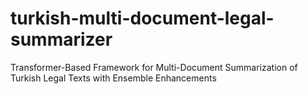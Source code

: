 # turkish-multi-document-legal-summarizer
Transformer-Based Framework for Multi-Document Summarization of Turkish Legal Texts with Ensemble Enhancements
